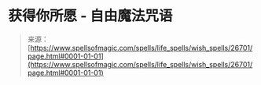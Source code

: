 <!--yml

category: 未分类

date: 2024-06-12 19:15:01

-->

# 获得你所愿 - 自由魔法咒语

> 来源：[https://www.spellsofmagic.com/spells/life_spells/wish_spells/26701/page.html#0001-01-01](https://www.spellsofmagic.com/spells/life_spells/wish_spells/26701/page.html#0001-01-01)
